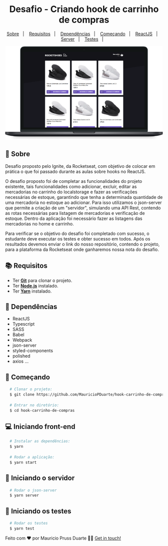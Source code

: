 
<h1 align="center">
    Desafio - Criando hook de carrinho de compras
</h1>

<p align="center">
  <a href="#page_with_curl-sobre">Sobre</a>&nbsp;&nbsp;&nbsp;|&nbsp;&nbsp;&nbsp;
  <a href="#books-requisitos">Requisitos</a>&nbsp;&nbsp;&nbsp;|&nbsp;&nbsp;&nbsp;
  <a href="#books-requisitos">Dependências</a>&nbsp;&nbsp;&nbsp;|&nbsp;&nbsp;&nbsp;
  <a href="#rocket-começando">Começando</a>&nbsp;&nbsp;&nbsp;|&nbsp;&nbsp;&nbsp;
  <a href="#computer-iniciando-front-end">ReactJS</a>&nbsp;&nbsp;&nbsp;|&nbsp;&nbsp;&nbsp;
  <a href="#computer-iniciando-server">Server</a>&nbsp;&nbsp;&nbsp;|&nbsp;&nbsp;&nbsp;
  <a href="#dart-iniciando-os-testes">Testes</a>&nbsp;&nbsp;&nbsp;|&nbsp;&nbsp;&nbsp;
</p>

<p align="center">
   <img src="https://github.com/MauricioPDuarte/hook-carrinho-de-compras/blob/master/hook-carrinho.png"> 
</p>

## :page_with_curl: Sobre
Desafio proposto pelo Ignite, da Rocketseat, com objetivo de colocar em prática o que foi passado durante as aulas sobre hooks no ReactJS.

O desafio proposto foi de completar as funcionalidades do projeto existente, tais funcionalidades como adicionar, excluir, editar as mercadorias no carrinho do localstorage e fazer as verificações necessárias de estoque, garantindo que tenha a determinada quantidade de uma mercadoria no estoque ao adicionar. Para isso utilizamos o json-server que permite a criação de um "servidor", simulando uma API Rest, contendo as rotas necessárias para listagem de mercadorias e verificação de estoque. Dentro da aplicação foi necessário fazer as listagens das mercadorias no home e carrinho.

Para verificar se o objetivo do desafio foi completado com sucesso, o estudante deve executar os testes e obter sucesso em todos. Após os resultados devemos enviar o link do nosso repositório, contendo o projeto, para a plataforma da Rocketseat onde ganharemos nossa nota do desafio.


## :books: Requisitos
- Ter [**Git**](https://git-scm.com/) para clonar o projeto.
- Ter [**Node.js**](https://nodejs.org/en/) instalado.
- Ter [**Yarn**](https://yarnpkg.com/) instalado.


## :syringe: Dependências
* ReactJS
* Typescript
* SASS
* Babel
* Webpack
* json-server
* styled-components
* polished
* axios
...



## :rocket: Começando
``` bash
  # Clonar o projeto:
  $ git clone https://github.com/MauricioPDuarte/hook-carrinho-de-compras hook-carrinho-de-compras

  # Entrar no diretório:
  $ cd hook-carrinho-de-compras
```

## :computer: Iniciando front-end
```bash
  # Instalar as dependências:
  $ yarn

  # Rodar a aplicação:
  $ yarn start
```

## :dart: Iniciando o servidor
```bash
  # Rodar o json-server
  $ yarn server
```

## :dart: Iniciando os testes
```bash
  # Rodar os testes
  $ yarn test
```

Feito com ❤️ por Mauricio Pruss Duarte 👋🏻 [Get in touch!](https://github.com/MauricioPDuarte)




